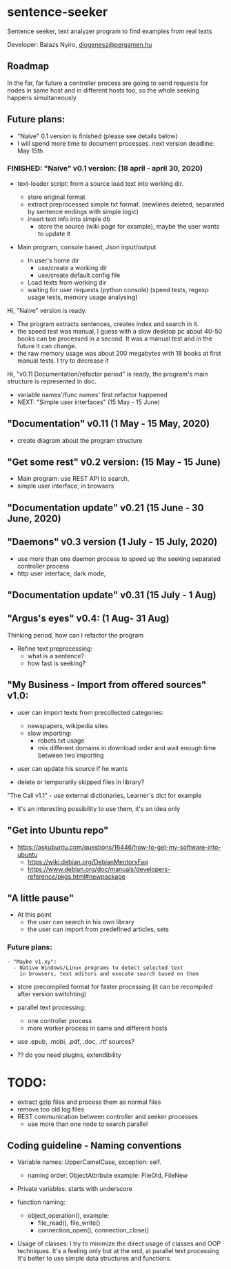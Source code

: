 # sentence-seeker

Sentence seeker, text analyzer program to find examples from real texts

Developer: Balazs Nyiro, diogenesz@pergamen.hu

## Roadmap

In the far, far future a controller process are going to send requests for nodes in same host and in different hosts too, so the whole seeking happens simultaneously

## Future plans:
  - "Naive" 0.1 version is finished (please see details below)
  - I will spend more time to document processes.
    next version deadline: May 15th

### FINISHED: "Naive" v0.1 version: (18 april - april 30, 2020) 
  - text-loader script: from a source load text into working dir.
    - store original format
    - extract preprocessed simple txt format. 
      (newlines deleted, separated by sentence endings with simple logic)
    - insert text info into simple db
      - store the source (wiki page for example), maybe the user wants to update it

  - Main program, console based, Json input/output
    - In user's home dir 
      - use/create a working dir
      - use/create default config file
    - Load texts from working dir
    - waiting for user requests (python console)
      (speed tests, regexp usage tests, memory usage analysing)

Hi, "Naive" version is ready.
  - The program extracts sentences, creates index and search in it.
  - the speed test was manual, I guess with a slow desktop pc 
    about 40-50 books can be processed in a second.
    It was a manual test and in the future it can change.
  - the raw memory usage was about 200 megabytes with 18 books
    at first manual tests. I try to decrease it

Hi, "v0.11 Documentation/refactor period" is ready, the program's main structure is represented in doc.
  - variable names'/func names' first refactor happened
  - NEXT: "Simple user interfaces" (15 May - 15 June)

## "Documentation" v0.11 (1 May - 15 May, 2020) 
  - create diagram about the program structure

## "Get some rest" v0.2 version: (15 May - 15 June)
  - Main program: use REST API to search, 
  - simple user interface, in browsers 

## "Documentation update" v0.21 (15 June - 30 June, 2020)

## "Daemons" v0.3 version (1 July - 15 July, 2020)
  - use more than one daemon process to speed up the seeking
    separated controller process
  - http user interface, dark mode, 

## "Documentation update" v0.31 (15 July - 1 Aug)

## "Argus's eyes" v0.4: (1 Aug- 31 Aug)
Thinking period, how can I refactor the program

  - Refine text preprocessing:
    - what is a sentence? 
    - how fast is seeking?

## "My Business - Import from offered sources" v1.0:
  - user can import texts from precollected categories:
    - newspapers, wikipedia sites 
    - slow importing:
      - robots.txt usage
      - mix different domains in download order and wait 
        enough time between two importing

  - user can update his source if he wants
  - delete or temporarily skipped files in library?

"The Call v1.1" - use external dictionaries, Learner's dict for example 
  - it's an interesting possibility to use them, it's an idea only


## "Get into Ubuntu repo"
  - https://askubuntu.com/questions/16446/how-to-get-my-software-into-ubuntu
    - https://wiki.debian.org/DebianMentorsFaq
    - https://www.debian.org/doc/manuals/developers-reference/pkgs.html#newpackage


## "A little pause"
  - At this point 
    - the user can search in his own library
    - the user can import from predefined articles, sets

### Future plans:
    - "Maybe v1.xy":
      - Native Windows/Linux programs to detect selected text
        in browsers, text editors and execute search based on them

  - store precompiled format for faster processing
    (it can be recompiled after version switchting)

  - parallel text processing: 
    - one controller process
    - more worker process in same and different hosts

  - use .epub, .mobi, .pdf, .doc, .rtf sources?

  - ?? do you need plugins, extendibility

# TODO: 
  - extract gzip files and process them as normal files
  - remove too old log files 
  - REST communication between controller and seeker processes
    - use more than one node to search parallel

## Coding guideline - Naming conventions
 - Variable names: UpperCamelCase, exception: self.
   - naming order: ObjectAttribute
     example: FileOld, FileNew
     
 - Private variables: starts with underscore
 - function naming: 
     - object_operation(), example: 
       - file_read(), file_write()
       - connection_open(), connection_close()
       
 - Usage of classes: 
   I try to minimize the direct usage of classes and OOP techniques.
   It's a feeling only but at the end, at parallel text processing
   It's better to use simple data structures and functions.
     
 


